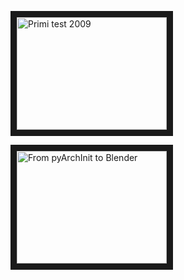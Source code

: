 

<a href="http://www.youtube.com/watch?feature=player_embedded&v=MknxY3Iuu9Q
" target="_blank"><img src="http://img.youtube.com/vi/MknxY3Iuu9Q/10.jpg" 
alt="Primi test 2009" width="240" height="180" border="10" /></a>



<a href="http://www.youtube.com/watch?feature=player_embedded&v=s8uaLqk9aDY
" target="_blank"><img src="http://img.youtube.com/vi/s8uaLqk9aDY/0.jpg" 
alt="From pyArchInit to Blender" width="240" height="180" border="10" /></a>


